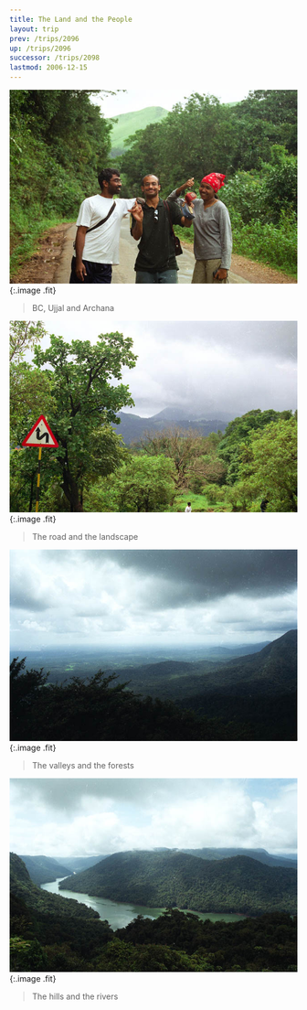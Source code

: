 ```yaml
---
title: The Land and the People
layout: trip
prev: /trips/2096
up: /trips/2096
successor: /trips/2098
lastmod: 2006-12-15
---
```


![BC, Ujjal and Archana](/images/trips/wf2003/wf-01.jpg 'BC, Ujjal and Archana'){:.image .fit}


> BC, Ujjal and Archana

![The road and the landscape](/images/trips/wf2003/wf-02.jpg 'The road and the landscape'){:.image .fit}


> The road and the landscape

![The valleys and the forests](/images/trips/wf2003/wf-18.jpg 'The valleys and the forests'){:.image .fit}


> The valleys and the forests

![The hills and the rivers](/images/trips/wf2003/wf-30.jpg 'The hills and the rivers'){:.image .fit}


> The hills and the rivers

